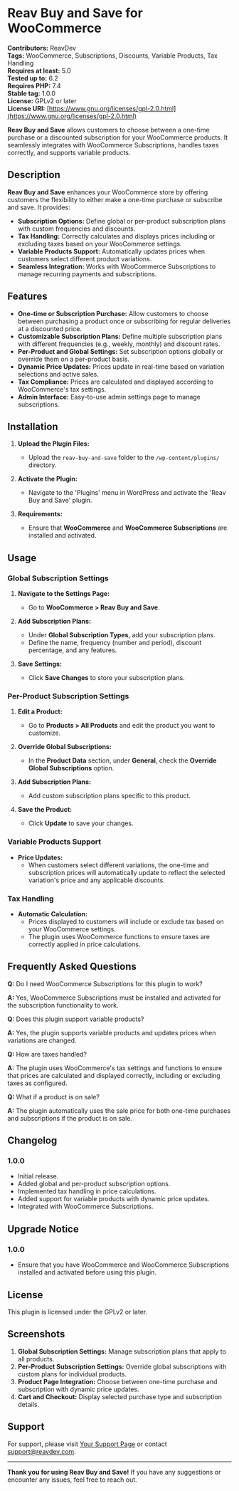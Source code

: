 # Reav Buy and Save for WooCommerce

**Contributors:** ReavDev  
**Tags:** WooCommerce, Subscriptions, Discounts, Variable Products, Tax Handling  
**Requires at least:** 5.0  
**Tested up to:** 6.2  
**Requires PHP:** 7.4  
**Stable tag:** 1.0.0  
**License:** GPLv2 or later  
**License URI:** [https://www.gnu.org/licenses/gpl-2.0.html](https://www.gnu.org/licenses/gpl-2.0.html)

**Reav Buy and Save** allows customers to choose between a one-time purchase or a discounted subscription for your WooCommerce products. It seamlessly integrates with WooCommerce Subscriptions, handles taxes correctly, and supports variable products.

## Description

**Reav Buy and Save** enhances your WooCommerce store by offering customers the flexibility to either make a one-time purchase or subscribe and save. It provides:

- **Subscription Options:** Define global or per-product subscription plans with custom frequencies and discounts.
- **Tax Handling:** Correctly calculates and displays prices including or excluding taxes based on your WooCommerce settings.
- **Variable Products Support:** Automatically updates prices when customers select different product variations.
- **Seamless Integration:** Works with WooCommerce Subscriptions to manage recurring payments and subscriptions.

## Features

- **One-time or Subscription Purchase:** Allow customers to choose between purchasing a product once or subscribing for regular deliveries at a discounted price.
- **Customizable Subscription Plans:** Define multiple subscription plans with different frequencies (e.g., weekly, monthly) and discount rates.
- **Per-Product and Global Settings:** Set subscription options globally or override them on a per-product basis.
- **Dynamic Price Updates:** Prices update in real-time based on variation selections and active sales.
- **Tax Compliance:** Prices are calculated and displayed according to WooCommerce's tax settings.
- **Admin Interface:** Easy-to-use admin settings page to manage subscriptions.

## Installation

1. **Upload the Plugin Files:**
   - Upload the `reav-buy-and-save` folder to the `/wp-content/plugins/` directory.

2. **Activate the Plugin:**
   - Navigate to the 'Plugins' menu in WordPress and activate the 'Reav Buy and Save' plugin.

3. **Requirements:**
   - Ensure that **WooCommerce** and **WooCommerce Subscriptions** are installed and activated.

## Usage

### Global Subscription Settings

1. **Navigate to the Settings Page:**
   - Go to **WooCommerce > Reav Buy and Save**.

2. **Add Subscription Plans:**
   - Under **Global Subscription Types**, add your subscription plans.
   - Define the name, frequency (number and period), discount percentage, and any features.

3. **Save Settings:**
   - Click **Save Changes** to store your subscription plans.

### Per-Product Subscription Settings

1. **Edit a Product:**
   - Go to **Products > All Products** and edit the product you want to customize.

2. **Override Global Subscriptions:**
   - In the **Product Data** section, under **General**, check the **Override Global Subscriptions** option.

3. **Add Subscription Plans:**
   - Add custom subscription plans specific to this product.

4. **Save the Product:**
   - Click **Update** to save your changes.

### Variable Products Support

- **Price Updates:**
  - When customers select different variations, the one-time and subscription prices will automatically update to reflect the selected variation's price and any applicable discounts.

### Tax Handling

- **Automatic Calculation:**
  - Prices displayed to customers will include or exclude tax based on your WooCommerce settings.
  - The plugin uses WooCommerce functions to ensure taxes are correctly applied in price calculations.

## Frequently Asked Questions

**Q:** Do I need WooCommerce Subscriptions for this plugin to work?

**A:** Yes, WooCommerce Subscriptions must be installed and activated for the subscription functionality to work.

**Q:** Does this plugin support variable products?

**A:** Yes, the plugin supports variable products and updates prices when variations are changed.

**Q:** How are taxes handled?

**A:** The plugin uses WooCommerce's tax settings and functions to ensure that prices are calculated and displayed correctly, including or excluding taxes as configured.

**Q:** What if a product is on sale?

**A:** The plugin automatically uses the sale price for both one-time purchases and subscriptions if the product is on sale.

## Changelog

### 1.0.0

- Initial release.
- Added global and per-product subscription options.
- Implemented tax handling in price calculations.
- Added support for variable products with dynamic price updates.
- Integrated with WooCommerce Subscriptions.

## Upgrade Notice

### 1.0.0

- Ensure that you have WooCommerce and WooCommerce Subscriptions installed and activated before using this plugin.

## License

This plugin is licensed under the GPLv2 or later.

## Screenshots

1. **Global Subscription Settings:** Manage subscription plans that apply to all products.
2. **Per-Product Subscription Settings:** Override global subscriptions with custom plans for individual products.
3. **Product Page Integration:** Choose between one-time purchase and subscription with dynamic price updates.
4. **Cart and Checkout:** Display selected purchase type and subscription details.

## Support

For support, please visit [Your Support Page](https://reavdev.com/support) or contact [support@reavdev.com](mailto:support@reavdev.com).

---

**Thank you for using Reav Buy and Save!** If you have any suggestions or encounter any issues, feel free to reach out.

